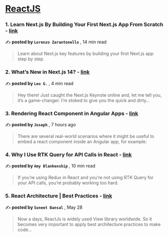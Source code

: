 
<h1><a href=https://medium.com/tag/reactjs/recommended target="_blank" rel="noopener noreferrer">ReactJS</a></h1>
<h3>1. Learn Next.js By Building Your First Next.js App From Scratch - <a href=https://medium.com/gitconnected/learn-next-js-by-building-your-first-next-js-app-from-scratch-8ec7cc93a9cb?source=tag_recommended_feed---------0-107----------reactjs----------cc1a3cc5_548a_4290_a6d2_f88c728b7a28------- target="_blank" rel="noopener noreferrer">link</a></h3>

✍️ **posted by `Lorenzo Zarantonello`** <date> , 14 min read</date>

<blockquote>Learn about Next.js key features by building your first Next.js app step by step</blockquote>

<h3>2. What’s New in Next.js 14? - <a href=https://medium.com/javascript-in-plain-english/whats-new-in-next-js-14-c49f9167b7c3?source=tag_recommended_feed---------1-85----------reactjs----------cc1a3cc5_548a_4290_a6d2_f88c728b7a28------- target="_blank" rel="noopener noreferrer">link</a></h3>

✍️ **posted by `Leo G.`** <date> , 4 min read</date>

<blockquote>Hey there! Just caught the Next.js Keynote online and, let me tell you, it’s a game-changer. I’m stoked to give you the quick and dirty…</blockquote>

<h3>3. Rendering React Component in Angular Apps - <a href=https://medium.com/@joseph5/rendering-react-component-in-angular-apps-9154fa3198d1?source=tag_recommended_feed---------2-84----------reactjs----------cc1a3cc5_548a_4290_a6d2_f88c728b7a28------- target="_blank" rel="noopener noreferrer">link</a></h3>

✍️ **posted by `Joseph`** <date> , 7 hours ago</date>

<blockquote>There are several real-world scenarios where it might be useful to embed a react component inside an Angular app, for example:</blockquote>

<h3>4. Why I Use RTK Query for API Calls in React - <a href=https://medium.com/codex/why-i-use-rtk-query-for-api-calls-in-react-fee9e2a4538?source=tag_recommended_feed---------3-107----------reactjs----------cc1a3cc5_548a_4290_a6d2_f88c728b7a28------- target="_blank" rel="noopener noreferrer">link</a></h3>

✍️ **posted by `Amy Blankenship`** <date> , 10 min read</date>

<blockquote>If you’re using Redux in React and you’re not using RTK Query for your API calls, you’re probably working too hard.</blockquote>

<h3>5. React Architecture | Best Practices - <a href=https://medium.com/@bansal.suneet/react-architecture-best-practices-31102b78c038?source=tag_recommended_feed---------4-85----------reactjs----------cc1a3cc5_548a_4290_a6d2_f88c728b7a28------- target="_blank" rel="noopener noreferrer">link</a></h3>

✍️ **posted by `Suneet Bansal`** <date> , May 28</date>

<blockquote>Now a days, ReactJs is widely used View library worldwide. So it becomes very important to apply best architecture practices to make code…</blockquote>

